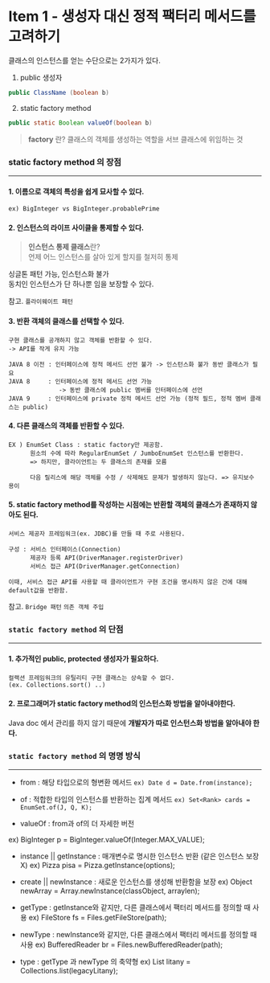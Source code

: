 # Item 1 - 생성자 대신 정적 팩터리 메서드를 고려하기


클래스의 인스턴스를 얻는 수단으로는 2가지가 있다.  
  1) public 생성자
  ```java
  public ClassName (boolean b)
  ```  
  2) static factory method  
  ```java
  public static Boolean valueOf(boolean b)
  ```

  > **factory** 란? 
  >    클래스의 객체를 생성하는 역할을 서브 클래스에 위임하는 것

### static factory method 의 장점
---

#### 1. 이름으로 객체의 특성을 쉽게 묘사할 수 있다.
 
	ex) BigInteger vs BigInteger.probablePrime  

  
#### 2. 인스턴스의 라이프 사이클을 통제할 수 있다.
   
   > **인스턴스 통제 클래스**란?  
   >  언제 어느 인스턴스를 살아 있게 할지를 철저히 통제  

   싱글톤 패턴 가능, 인스턴스화 불가  
   동치인 인스턴스가 단 하나뿐 임을 보장할 수 있다.  
   <!-- 하나이면 뭐가 좋은데? -->

   참고. `플라이웨이트 패턴` 
    
#### 3. 반환 객체의 클래스를 선택할 수 있다.

    구현 클래스를 공개하지 않고 객체를 반환할 수 있다.
    -> API를 작게 유지 가능  
  <!--  API 가 작으면 뭐가 좋지? -->

    JAVA 8 이전 : 인터페이스에 정적 메서드 선언 불가 -> 인스턴스화 불가 동반 클래스가 필요
    JAVA 8     : 인터페이스에 정적 메서드 선언 가능
                  -> 동반 클래스에 public 멤버를 인터페이스에 선언
    JAVA 9     : 인터페이스에 private 정적 메서드 선언 가능 (정적 필드, 정적 멤버 클래스는 public)

#### 4. 다른 클래스의 객체를 반환할 수 있다.

    EX ) EnumSet Class : static factory만 제공함.
          원소의 수에 따라 RegularEnumSet / JumboEnumSet 인스턴스를 반환한다.
          => 하지만, 클라이언트는 두 클래스의 존재를 모름

          다음 릴리스에 해당 객체를 수정 / 삭제해도 문제가 발생하지 않는다. => 유지보수 용이

#### 5. static factory method를 작성하는 시점에는 반환할 객체의 클래스가 존재하지 않아도 된다.  

    서비스 제공자 프레임워크(ex. JDBC)를 만들 때 주로 사용된다.  
    
    구성 : 서비스 인터페이스(Connection)
          제공자 등록 API(DriverManager.registerDriver)
          서비스 접근 API(DriverManager.getConnection)
    
    이때, 서비스 접근 API를 사용할 때 클라이언트가 구현 조건을 명시하지 않은 건에 대해 
    default값을 반환함.
    
  참고. `Bridge 패턴` `의존 객체 주입`








### `static factory method` 의 단점
---

#### 1. 추가적인 public, protected 생성자가 필요하다.

    컬랙션 프레임워크의 유틸리티 구현 클래스는 상속할 수 없다.
    (ex. Collections.sort() ..)
    


#### 2. 프로그래머가 static factory method의 인스턴스화 방법을 알아내야한다.
  Java doc 에서 관리를 하지 않기 때문에 **개발자가 따로 인스턴스화 방법을 알아내야 한다.**



###  `static factory method` 의 명명 방식
---

* from : 해당 타입으로의 형변환 메서드
  `ex) Date d = Date.from(instance);`

* of : 적합한 타입의 인스턴스를 반환하는 집계 메서드
  `ex) Set<Rank> cards = EnumSet.of(J, Q, K);`

* valueOf : from과 of의 더 자세한 버전
 <!-- 어떻게 더 자세한지...? -->
  ex) BigInteger p = BigInteger.valueOf(Integer.MAX_VALUE);

* instance || getInstance : 매개변수로 명시한 인스턴스 반환 (같은 인스턴스 보장 X)
  ex) Pizza pisa = Pizza.getInstance(options);

* create || newInstance : 새로운 인스턴스를 생성해 반환함을 보장
  ex) Object newArray = Array.newInstance(classObject, arraylen);

* getType : getInstance와 같지만, 다른 클래스에서 팩터리 메서드를 정의할 때 사용
  ex) FileStore fs = Files.getFileStore(path);

* newType : newInstance와 같지만, 다른 클래스에서 팩터리 메서드를 정의할 때 사용
  ex) BufferedReader br = Files.newBufferedReader(path);
  <!-- 구체적인 상황은 ? -->

* type : getType 과 newType 의 축약형
  ex) List<Complaint> litany = Collections.list(legacyLitany);




<!--  정적 팩토리 메서드가 더 좋은 경우는 언제고 생성자가 더 좋은 경우에 대해 자세히.   -->






